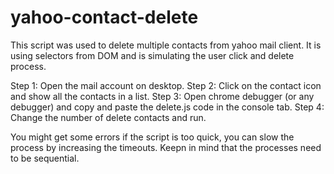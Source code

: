 # yahoo-contact-delete

This script was used to delete multiple contacts from yahoo mail client. It is using selectors from DOM and is simulating the user click and delete process. 

Step 1: Open the mail account on desktop.
Step 2: Click on the contact icon and show all the contacts in a list. 
Step 3: Open chrome debugger (or any debugger) and copy and paste the delete.js code in the console tab.
Step 4: Change the number of delete contacts and run.

You might get some errors if the script is too quick, you can slow the process by increasing the timeouts. Keepn in mind that the processes need to be sequential.  
